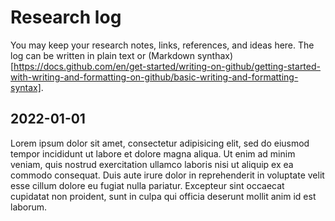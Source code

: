 # Research log
You may keep your research notes, links, references, and ideas here. The log can be written in plain text or (Markdown synthax)[https://docs.github.com/en/get-started/writing-on-github/getting-started-with-writing-and-formatting-on-github/basic-writing-and-formatting-syntax].

## 2022-01-01
Lorem ipsum dolor sit amet, consectetur adipisicing elit, sed do eiusmod tempor incididunt ut labore et dolore magna aliqua. Ut enim ad minim veniam, quis nostrud exercitation ullamco laboris nisi ut aliquip ex ea commodo consequat. Duis aute irure dolor in reprehenderit in voluptate velit esse cillum dolore eu fugiat nulla pariatur. Excepteur sint occaecat cupidatat non proident, sunt in culpa qui officia deserunt mollit anim id est laborum.
